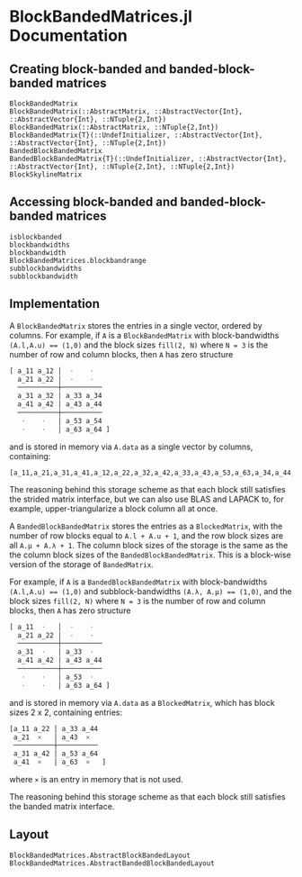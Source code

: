 # BlockBandedMatrices.jl Documentation


## Creating block-banded and banded-block-banded matrices

```@docs
BlockBandedMatrix
BlockBandedMatrix(::AbstractMatrix, ::AbstractVector{Int}, ::AbstractVector{Int}, ::NTuple{2,Int})
BlockBandedMatrix(::AbstractMatrix, ::NTuple{2,Int})
BlockBandedMatrix{T}(::UndefInitializer, ::AbstractVector{Int}, ::AbstractVector{Int}, ::NTuple{2,Int})
BandedBlockBandedMatrix
BandedBlockBandedMatrix{T}(::UndefInitializer, ::AbstractVector{Int}, ::AbstractVector{Int}, ::NTuple{2,Int}, ::NTuple{2,Int})
BlockSkylineMatrix
```


## Accessing block-banded and banded-block-banded matrices

```@docs
isblockbanded
blockbandwidths
blockbandwidth
BlockBandedMatrices.blockbandrange
subblockbandwidths
subblockbandwidth
```

## Implementation

A `BlockBandedMatrix` stores the entries in a single vector, ordered by columns.
For example, if `A` is a `BlockBandedMatrix` with block-bandwidths `(A.l,A.u) == (1,0)`
and the block sizes `fill(2, N)` where `N = 3` is the number
of row and column blocks, then `A` has zero structure
```julia
[ a_11 a_12 │  ⋅    ⋅
  a_21 a_22 │  ⋅    ⋅
  ──────────┼──────────
  a_31 a_32 │ a_33 a_34
  a_41 a_42 │ a_43 a_44
  ──────────┼──────────
   ⋅    ⋅   │ a_53 a_54
   ⋅    ⋅   │ a_63 a_64 ]
```
and is stored in memory via `A.data` as a single vector by columns, containing:
```
[a_11,a_21,a_31,a_41,a_12,a_22,a_32,a_42,a_33,a_43,a_53,a_63,a_34,a_44,a_54,a_64]
```
The reasoning behind this storage scheme as that each block still satisfies
the strided matrix interface, but we can also use BLAS and LAPACK to, for example,
upper-triangularize a block column all at once.


A `BandedBlockBandedMatrix` stores the entries as a `BlockedMatrix`,
with the number of row blocks equal to `A.l + A.u + 1`, and the row
block sizes are all `A.μ + A.λ + 1`. The column block sizes of the storage is
the same as the the column block sizes of the `BandedBlockBandedMatrix`. This
is a block-wise version of the storage of `BandedMatrix`.

For example, if `A` is a `BandedBlockBandedMatrix` with block-bandwidths `(A.l,A.u) == (1,0)`
and subblock-bandwidths `(A.λ, A.μ) == (1,0)`, and the block sizes `fill(2, N)` where `N = 3` is the number
of row and column blocks, then `A` has zero structure
```julia
[ a_11  ⋅   │  ⋅    ⋅
  a_21 a_22 │  ⋅    ⋅
  ──────────┼──────────
  a_31  ⋅   │ a_33  ⋅
  a_41 a_42 │ a_43 a_44
  ──────────┼──────────
   ⋅    ⋅   │ a_53  ⋅
   ⋅    ⋅   │ a_63 a_64 ]
```
and is stored in memory via `A.data` as a `BlockedMatrix`, which has block sizes
2 x 2, containing entries:
```julia
[a_11 a_22 │ a_33 a_44
 a_21  ×   │ a_43  ×
 ──────────┼──────────
 a_31 a_42 │ a_53 a_64
 a_41  ×   │ a_63  ×   ]
```
where `×` is an entry in memory that is not used.

The reasoning behind this storage scheme as that each block still satisfies
the banded matrix interface.

## Layout

```@docs
BlockBandedMatrices.AbstractBlockBandedLayout
BlockBandedMatrices.AbstractBandedBlockBandedLayout
```
